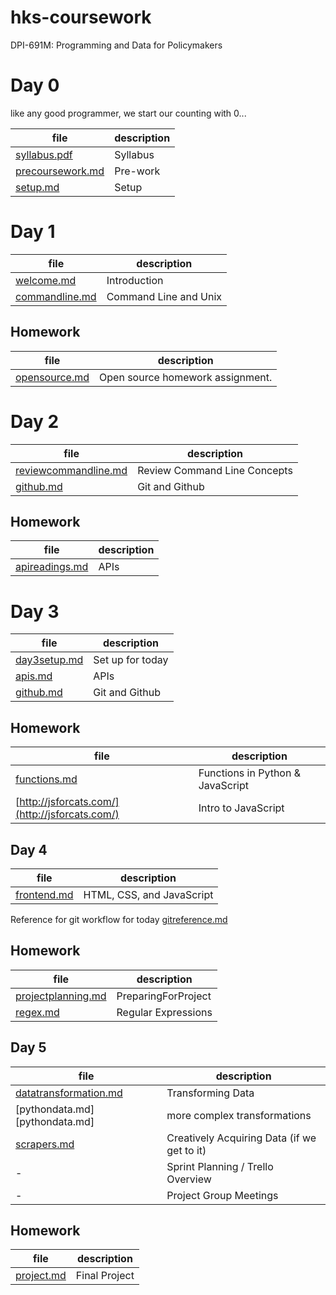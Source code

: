# hks-coursework
DPI-691M: Programming and Data for Policymakers

# Day 0
like any good programmer, we start our counting with 0...

file | description
-----|------------
[syllabus.pdf](./syllabus.pdf) | Syllabus
[precoursework.md](precoursework.md) | Pre-work
[setup.md](setup.md) | Setup

# Day 1
file | description
-----|------------
[welcome.md](welcome.md) | Introduction
[commandline.md](commandline.md) | Command Line and Unix

## Homework

file | description
-----|------------
[opensource.md](opensource.md) | Open source homework assignment.

# Day 2

file | description
-----|------------
[reviewcommandline.md](reviewcommandline.md)| Review Command Line Concepts
[github.md](github.md) | Git and Github

## Homework
file | description
-----|------------
[apireadings.md](apireadings.md) | APIs

# Day 3
file | description
-----|------------
[day3setup.md](day3setup.md) | Set up for today
[apis.md](apis.md) | APIs
[github.md](github.md) | Git and Github

## Homework
file | description
-----|------------
[functions.md](functions.md) | Functions in Python & JavaScript
[http://jsforcats.com/](http://jsforcats.com/) | Intro to JavaScript

## Day 4
file | description
-----|------------
[frontend.md](frontend.md) | HTML, CSS, and JavaScript

Reference for git workflow for today [gitreference.md](gitreference.md)

## Homework
file | description
-----|------------
[projectplanning.md](projectplanning.md) | PreparingForProject
[regex.md](regex.md) | Regular Expressions

## Day 5
file | description
-----|------------
[datatransformation.md](datatransformation.md) | Transforming Data
[pythondata.md][pythondata.md] | more complex transformations
[scrapers.md](scrapers.md) | Creatively Acquiring Data (if we get to it)
- | Sprint Planning / Trello Overview
- | Project Group Meetings

## Homework

file | description
-----|------------
[project.md](project.md) | Final Project
